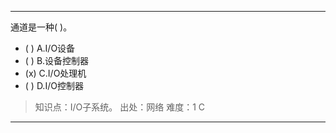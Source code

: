 ---
通道是一种( )。
- ( ) A.I/O设备 
- ( ) B.设备控制器 
- (x) C.I/O处理机 
- ( ) D.I/O控制器

> 知识点：I/O子系统。
> 出处：网络
> 难度：1
> C

---